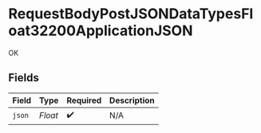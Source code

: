 # RequestBodyPostJSONDataTypesFloat32200ApplicationJSON

OK


## Fields

| Field              | Type               | Required           | Description        |
| ------------------ | ------------------ | ------------------ | ------------------ |
| `json`             | *Float*            | :heavy_check_mark: | N/A                |